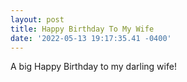 ```yaml
--- 
layout: post 
title: Happy Birthday To My Wife 
date: '2022-05-13 19:17:35.41 -0400' 
--- 
```

A big Happy Birthday to my darling wife!
